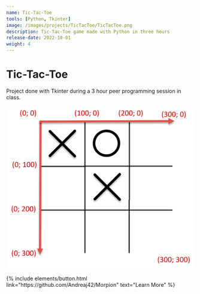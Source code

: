```yaml
---
name: Tic-Tac-Toe
tools: [Python, Tkinter]
image: /images/projects/TicTacToe/TicTacToe.png
description: Tic-Tac-Toe game made with Python in three hours
release-date: 2022-10-01
weight: 4
---
```


# Tic-Tac-Toe
Project done with Tkinter during a 3 hour peer programming session in class.

![image](/images/projects/TicTacToe/fields.png)

<p class="text-center">
{% include elements/button.html link="https://github.com/Andreaj42/Morpion" text="Learn More" %}
</p>
